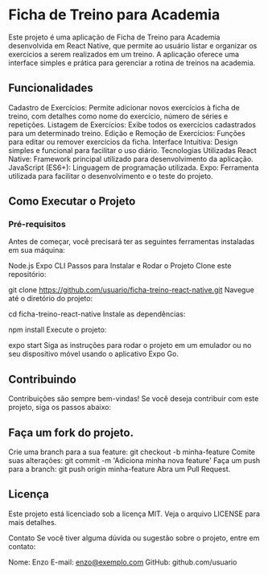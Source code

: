 # Ficha de Treino para Academia
Este projeto é uma aplicação de Ficha de Treino para Academia desenvolvida em React Native, que permite ao usuário listar e organizar os exercícios a serem realizados em um treino. A aplicação oferece uma interface simples e prática para gerenciar a rotina de treinos na academia.

## Funcionalidades
Cadastro de Exercícios: Permite adicionar novos exercícios à ficha de treino, com detalhes como nome do exercício, número de séries e repetições.
Listagem de Exercícios: Exibe todos os exercícios cadastrados para um determinado treino.
Edição e Remoção de Exercícios: Funções para editar ou remover exercícios da ficha.
Interface Intuitiva: Design simples e funcional para facilitar o uso diário.
Tecnologias Utilizadas
React Native: Framework principal utilizado para desenvolvimento da aplicação.
JavaScript (ES6+): Linguagem de programação utilizada.
Expo: Ferramenta utilizada para facilitar o desenvolvimento e o teste do projeto.

## Como Executar o Projeto
### Pré-requisitos
Antes de começar, você precisará ter as seguintes ferramentas instaladas em sua máquina:

Node.js
Expo CLI
Passos para Instalar e Rodar o Projeto
Clone este repositório:

git clone https://github.com/usuario/ficha-treino-react-native.git
Navegue até o diretório do projeto:

cd ficha-treino-react-native
Instale as dependências:

npm install
Execute o projeto:

expo start
Siga as instruções para rodar o projeto em um emulador ou no seu dispositivo móvel usando o aplicativo Expo Go.

## Contribuindo
Contribuições são sempre bem-vindas! Se você deseja contribuir com este projeto, siga os passos abaixo:

## Faça um fork do projeto.
Crie uma branch para a sua feature: git checkout -b minha-feature
Comite suas alterações: git commit -m 'Adiciona minha nova feature'
Faça um push para a branch: git push origin minha-feature
Abra um Pull Request.

## Licença
Este projeto está licenciado sob a licença MIT. Veja o arquivo LICENSE para mais detalhes.

Contato
Se você tiver alguma dúvida ou sugestão sobre o projeto, entre em contato:

Nome: Enzo
E-mail: enzo@exemplo.com
GitHub: github.com/usuario

